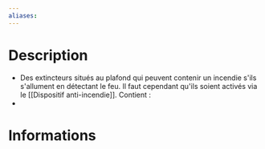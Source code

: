 ```yaml
---
aliases:
---
```

# Description
- Des extincteurs situés au plafond qui peuvent contenir un incendie s'ils s'allument en détectant le feu. Il faut cependant qu'ils soient activés via le [[Dispositif anti-incendie]]. 
Contient : 
- 
# Informations